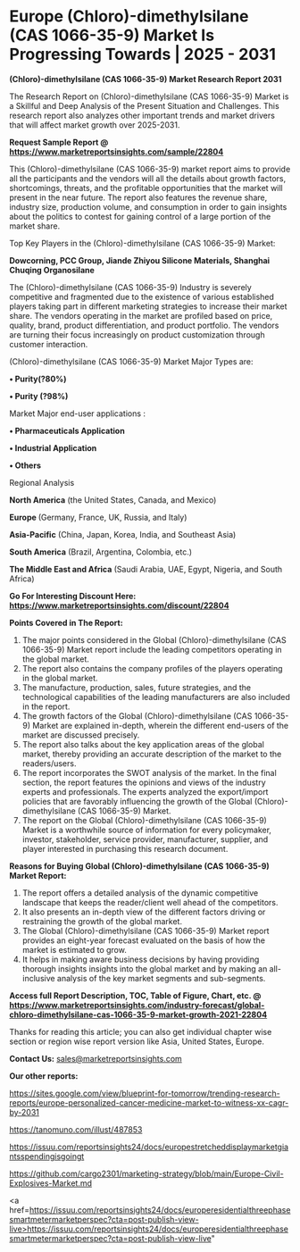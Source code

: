 # Europe (Chloro)-dimethylsilane (CAS 1066-35-9) Market Is Progressing Towards | 2025 - 2031

<strong>(Chloro)-dimethylsilane (CAS 1066-35-9) Market Research Report 2031</strong>

The Research Report on (Chloro)-dimethylsilane (CAS 1066-35-9) Market is a Skillful and Deep Analysis of the Present Situation and Challenges. This research report also analyzes other important trends and market drivers that will affect market growth over 2025-2031.

<strong>Request Sample Report @ <a href=https://www.marketreportsinsights.com/sample/22804>https://www.marketreportsinsights.com/sample/22804</a></strong>

This (Chloro)-dimethylsilane (CAS 1066-35-9) market report aims to provide all the participants and the vendors will all the details about growth factors, shortcomings, threats, and the profitable opportunities that the market will present in the near future. The report also features the revenue share, industry size, production volume, and consumption in order to gain insights about the politics to contest for gaining control of a large portion of the market share.

Top Key Players in the (Chloro)-dimethylsilane (CAS 1066-35-9) Market:

<strong>Dowcorning, PCC Group, Jiande Zhiyou Silicone Materials, Shanghai Chuqing Organosilane</strong>

The (Chloro)-dimethylsilane (CAS 1066-35-9) Industry is severely competitive and fragmented due to the existence of various established players taking part in different marketing strategies to increase their market share. The vendors operating in the market are profiled based on price, quality, brand, product differentiation, and product portfolio. The vendors are turning their focus increasingly on product customization through customer interaction.

(Chloro)-dimethylsilane (CAS 1066-35-9) Market Major Types are:

<strong>• Purity(?80%)

• Purity (?98%)</strong>

Market Major end-user applications :

<strong>• Pharmaceuticals Application

• Industrial Application

• Others</strong>

Regional Analysis

</u><strong><b>North America</b></strong> (the United States, Canada, and Mexico)

<strong><b>Europe </b></strong>(Germany, France, UK, Russia, and Italy)

<strong><b>Asia-Pacific</b></strong> (China, Japan, Korea, India, and Southeast Asia)

<strong><b>South America</b></strong> (Brazil, Argentina, Colombia, etc.)

<strong><b>The Middle East and Africa</b></strong> (Saudi Arabia, UAE, Egypt, Nigeria, and South Africa)

<strong>Go For Interesting Discount Here: <a href=https://www.marketreportsinsights.com/discount/22804>https://www.marketreportsinsights.com/discount/22804</a></strong>

<strong>Points Covered in The Report:</strong>
<ol>
  <li>The major points considered in the Global (Chloro)-dimethylsilane (CAS 1066-35-9) Market report include the leading competitors operating in the global market.</li>
  <li>The report also contains the company profiles of the players operating in the global market.</li>
  <li>The manufacture, production, sales, future strategies, and the technological capabilities of the leading manufacturers are also included in the report.</li>
  <li>The growth factors of the Global (Chloro)-dimethylsilane (CAS 1066-35-9) Market are explained in-depth, wherein the different end-users of the market are discussed precisely.</li>
  <li>The report also talks about the key application areas of the global market, thereby providing an accurate description of the market to the readers/users.</li>
  <li>The report incorporates the SWOT analysis of the market. In the final section, the report features the opinions and views of the industry experts and professionals. The experts analyzed the export/import policies that are favorably influencing the growth of the Global (Chloro)-dimethylsilane (CAS 1066-35-9) Market.</li>
  <li>The report on the Global (Chloro)-dimethylsilane (CAS 1066-35-9) Market is a worthwhile source of information for every policymaker, investor, stakeholder, service provider, manufacturer, supplier, and player interested in purchasing this research document.</li>
</ol>
<strong>Reasons for Buying Global (Chloro)-dimethylsilane (CAS 1066-35-9) Market Report:</strong>

<ol>
  <li>The report offers a detailed analysis of the dynamic competitive landscape that keeps the reader/client well ahead of the competitors.</li>
  <li>It also presents an in-depth view of the different factors driving or restraining the growth of the global market.</li>
  <li>The Global (Chloro)-dimethylsilane (CAS 1066-35-9) Market report provides an eight-year forecast evaluated on the basis of how the market is estimated to grow.</li>
  <li>It helps in making aware business decisions by having providing thorough insights insights into the global market and by making an all-inclusive analysis of the key market segments and sub-segments.</li>
</ol>
<strong>Access full Report Description, TOC, Table of Figure, Chart, etc. @ <a href=https://www.marketreportsinsights.com/industry-forecast/global-chloro-dimethylsilane-cas-1066-35-9-market-growth-2021-22804>https://www.marketreportsinsights.com/industry-forecast/global-chloro-dimethylsilane-cas-1066-35-9-market-growth-2021-22804</a></strong>


Thanks for reading this article; you can also get individual chapter wise section or region wise report version like Asia, United States, Europe.

<strong>Contact Us:</strong>
sales@marketreportsinsights.com

<strong>Our other reports:</strong>

<a href=https://sites.google.com/view/blueprint-for-tomorrow/trending-research-reports/europe-personalized-cancer-medicine-market-to-witness-xx-cagr-by-2031>https://sites.google.com/view/blueprint-for-tomorrow/trending-research-reports/europe-personalized-cancer-medicine-market-to-witness-xx-cagr-by-2031</a>

<a href=https://tanomuno.com/illust/487853>https://tanomuno.com/illust/487853</a>

<a href=https://issuu.com/reportsinsights24/docs/europestretcheddisplaymarketgiantsspendingisgoingt>https://issuu.com/reportsinsights24/docs/europestretcheddisplaymarketgiantsspendingisgoingt</a>

<a href=https://github.com/cargo2301/marketing-strategy/blob/main/Europe-Civil-Explosives-Market.md>https://github.com/cargo2301/marketing-strategy/blob/main/Europe-Civil-Explosives-Market.md</a>

<a href=https://issuu.com/reportsinsights24/docs/europeresidentialthreephasesmartmetermarketperspec?cta=post-publish-view-live>https://issuu.com/reportsinsights24/docs/europeresidentialthreephasesmartmetermarketperspec?cta=post-publish-view-live</a>"

